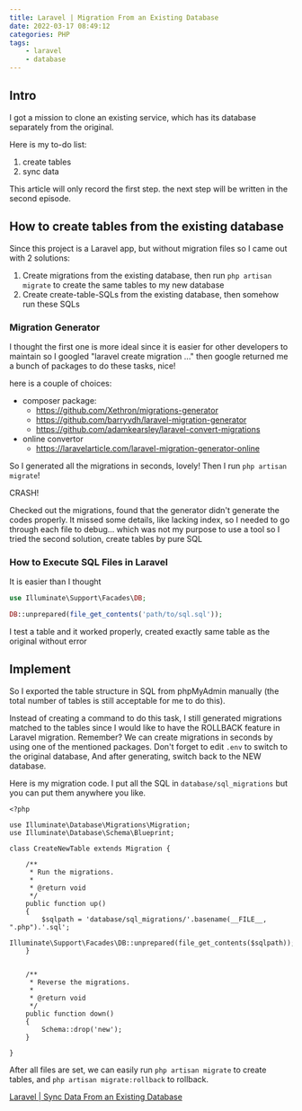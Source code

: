 ```yaml
---
title: Laravel | Migration From an Existing Database
date: 2022-03-17 08:49:12
categories: PHP
tags: 
    - laravel 
    - database
---
```


## Intro

I got a mission to clone an existing service, which has its database separately from the original.

Here is my to-do list:
1. create tables
2. sync data

This article will only record the first step. the next step will be written in the second episode.

## How to create tables from the existing database
Since this project is a Laravel app, but without migration files so I came out with 2 solutions:
1. Create migrations from the existing database, then run `php artisan migrate` to create the same tables to my new database
2. Create create-table-SQLs from the existing database, then somehow run these SQLs

### Migration Generator
I thought the first one is more ideal since it is easier for other developers to maintain so I googled "laravel create migration ..." then google returned me a bunch of packages to do these tasks, nice!

here is a couple of choices:
- composer package:
    - https://github.com/Xethron/migrations-generator
    - https://github.com/barryvdh/laravel-migration-generator
    - https://github.com/adamkearsley/laravel-convert-migrations
- online convertor
    - https://laravelarticle.com/laravel-migration-generator-online

So I generated all the migrations in seconds, lovely!
Then I run `php artisan migrate`!

CRASH!

Checked out the migrations, found that the generator didn't generate the codes properly. It missed some details, like lacking index, so I needed to go through each file to debug... which was not my purpose to use a tool so I tried the second solution, create tables by pure SQL

### How to Execute SQL Files in Laravel
It is easier than I thought
```php
use Illuminate\Support\Facades\DB;

DB::unprepared(file_get_contents('path/to/sql.sql'));
```
I test a table and it worked properly, created exactly same table as the original without error

## Implement
So I exported the table structure in SQL from phpMyAdmin manually (the total number of tables is still acceptable for me to do this).

Instead of creating a command to do this task, I still generated migrations matched to the tables since I would like to have the ROLLBACK feature in Laravel migration. Remember? We can create migrations in seconds by using one of the mentioned packages. Don't forget to edit `.env` to switch to the original database, And after generating, switch back to the NEW database.

Here is my migration code. I put all the SQL in `database/sql_migrations` but you can put them anywhere you like.
```php=
<?php

use Illuminate\Database\Migrations\Migration;
use Illuminate\Database\Schema\Blueprint;

class CreateNewTable extends Migration {

    /**
     * Run the migrations.
     *
     * @return void
     */
    public function up()
    {
        $sqlpath = 'database/sql_migrations/'.basename(__FILE__, ".php").'.sql';
            Illuminate\Support\Facades\DB::unprepared(file_get_contents($sqlpath));
    }


    /**
     * Reverse the migrations.
     *
     * @return void
     */
    public function down()
    {
        Schema::drop('new');
    }

}
```

After all files are set, we can easily run `php artisan migrate` to create tables, and `php artisan migrate:rollback` to rollback.

[Laravel | Sync Data From an Existing Database](/laravel-sync-data-from-an-existing-database)